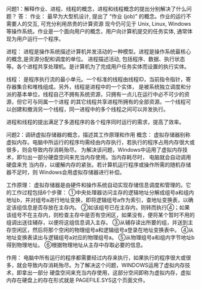 问题1：解释作业、进程、线程的概念，进程和线程概念的提出分别解决了什么问题？
答：
 作业：
 最早为大型机设计, 提出了 “作业 (job)” 的概念。作业的运行不需要人的交互, 可充分利用昂贵的计算资源
 现今仍可见于 Unix, Linux, Windows 等操作系统。作业是一个面向用户的概念，用户向计算机提交的任务实体, 通常体现为用户运行一个程序。

 进程：
 进程是操作系统描述计算机并发活动的一种模型。进程是操作系统最核心的概念,是资源分配和调度的单位。
 进程描述活动, 包括程序、数据、执行状态等。各个进程共享处理机。是计算机为了完成用户任务实体而设置的执行实体。
 
 线程：
 是程序执行流的最小单元。一个标准的线程由线程ID，当前指令指针，寄存器集合和堆栈组成。另外，线程是进程中的一个实体，
 是被系统独立调度和分派的基本单位，线程自己不拥有系统资源，只拥有一点儿在运行中必不可少的资源，但它可与同属一个进程
 的其它线程共享进程所拥有的全部资源。一个线程可以创建和撤消另一个线程，同一进程中的多个线程之间可以并发执行。
 
 进程和线程的提出满足了多道程序的各个程序同时运行的需求，提高了效率。 
 
 问题2：调研虚拟存储器的概念，描述其工作原理和作用
 概念：
 虚拟存储器别称虚拟内存。电脑中所运行的程序均需经由内存执行，若执行的程序占用内存很大或很多，则会导致内存消耗殆尽。
 为解决该问题，Windows中运用了虚拟内存技术，即匀出一部分硬盘空间来充当内存使用。当内存耗尽时， 电脑就会自动调用硬盘来充
 当内存，以缓解内存的紧张。若计算机运行程序或操作所需的随机存储器不足时，则 Windows会用虚拟存储器进行补偿。
   
 工作原理：
 虚拟存储器是由硬件和操作系统自动实现存储信息调度和管理的。它的工作过程包括6个步骤：
 ①中央处理器访问主存的逻辑地址分解成组号a和组内地址b，并对组号a进行地址变换，即将逻辑组号a作为索引，查地址变换表，以确定该组信息是否存放在主存内。
 ②如该组号已在主存内，则转而执行④；如果该组号不在主存内，则检查主存中是否有空闲区，如果没有，便将某个暂时不用的组调出送往辅存，以便将这组信息调入主存。
 ③从辅存读出所要的组，并送到主存空闲区，然后将那个空闲的物理组号a和逻辑组号a登录在地址变换表中。
 ④从地址变换表读出与逻辑组号a对应的物理组号a。
 ⑤从物理组号a和组内字节地址b得到物理地址。
 ⑥根据物理地址从主存中存取必要的信息。
 
 作用：
 电脑中所有运行的程序都需要经过内存来执行，如果执行的程序很大或很多，就会导致内存消耗殆尽。为了解决这个问题，WINDOWS运用了虚拟内存技术，即拿出一部分
硬盘空间来充当内存使用，这部分空间即称为虚拟内存，虚拟内存在硬盘上的存在形式就是 PAGEFILE.SYS这个页面文件。
